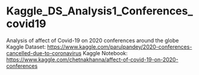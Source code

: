 # Kaggle_DS_Analysis1_Conferences_covid19
Analysis of affect of Covid-19 on 2020 conferences around the globe
Kaggle Dataset: https://www.kaggle.com/parulpandey/2020-conferences-cancelled-due-to-coronavirus
Kaggle Notebook: https://www.kaggle.com/chetnakhanna/affect-of-covid-19-on-2020-conferences
